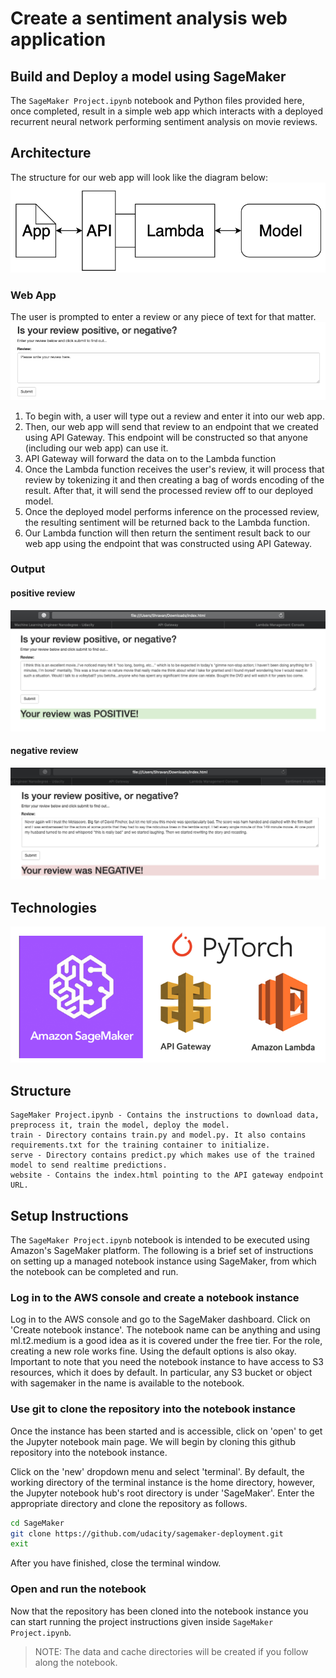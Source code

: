 # Create a sentiment analysis web application
## Build and Deploy a model using SageMaker

The `SageMaker Project.ipynb` notebook and Python files provided here, once completed, result in a simple web app which interacts with a deployed recurrent neural network performing sentiment analysis on movie reviews. 

## Architecture
The structure for our web app will look like the diagram below:
![architecture](images/webapp.png)

### Web App
The user is prompted to enter a review or any piece of text for that matter.
![webapp-view](images/webapp-view.png)

1. To begin with, a user will type out a review and enter it into our web app.
2. Then, our web app will send that review to an endpoint that we created using API Gateway. This endpoint will be constructed so that anyone (including our web app) can use it.
3. API Gateway will forward the data on to the Lambda function
4. Once the Lambda function receives the user's review, it will process that review by tokenizing it and then creating a bag of words encoding of the result. After that, it will send the processed review off to our deployed model.
5. Once the deployed model performs inference on the processed review, the resulting sentiment will be returned back to the Lambda function.
6. Our Lambda function will then return the sentiment result back to our web app using the endpoint that was constructed using API Gateway.

### Output

#### positive review
![positive-review](images/positive-review.png)

#### negative review
![negative-review](images/negative-review.png)

## Technologies
![technology](images/technology.png)

## Structure
```
SageMaker Project.ipynb - Contains the instructions to download data, preprocess it, train the model, deploy the model.
train - Directory contains train.py and model.py. It also contains requirements.txt for the training container to initialize.
serve - Directory contains predict.py which makes use of the trained model to send realtime predictions.
website - Contains the index.html pointing to the API gateway endpoint URL.
```


## Setup Instructions

The `SageMaker Project.ipynb` notebook is intended to be executed using Amazon's SageMaker platform. The following is a brief set of instructions on setting up a managed notebook instance using SageMaker, from which the notebook can be completed and run.

### Log in to the AWS console and create a notebook instance

Log in to the AWS console and go to the SageMaker dashboard. Click on 'Create notebook instance'. The notebook name can be anything and using ml.t2.medium is a good idea as it is covered under the free tier. For the role, creating a new role works fine. Using the default options is also okay. Important to note that you need the notebook instance to have access to S3 resources, which it does by default. In particular, any S3 bucket or object with sagemaker in the name is available to the notebook.

### Use git to clone the repository into the notebook instance

Once the instance has been started and is accessible, click on 'open' to get the Jupyter notebook main page. We will begin by cloning this github repository into the notebook instance. 

Click on the 'new' dropdown menu and select 'terminal'. By default, the working directory of the terminal instance is the home directory, however, the Jupyter notebook hub's root directory is under 'SageMaker'. Enter the appropriate directory and clone the repository as follows.

```bash
cd SageMaker
git clone https://github.com/udacity/sagemaker-deployment.git
exit
```

After you have finished, close the terminal window.

### Open and run the notebook

Now that the repository has been cloned into the notebook instance you can start running the project instructions given inside `SageMaker Project.ipynb`.

> NOTE: The data and cache directories will be created if you follow along the notebook.